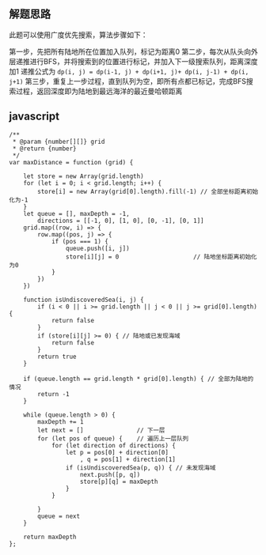 
## 解题思路

此题可以使用广度优先搜索，算法步骤如下：

第一步，先把所有陆地所在位置加入队列，标记为距离0
第二步，每次从队头向外层递推进行BFS，并将搜索到的位置进行标记，并加入下一级搜索队列，距离深度加1
    递推公式为 `dp(i, j) = dp(i-1, j) + dp(i+1, j)+ dp(i, j-1) + dp(i, j+1)`
第三步，重复上一步过程，直到队列为空，即所有点都已标记，完成BFS搜索过程，返回深度即为陆地到最远海洋的最近曼哈顿距离

## javascript

```
/**
 * @param {number[][]} grid
 * @return {number}
 */
var maxDistance = function (grid) {

    let store = new Array(grid.length)
    for (let i = 0; i < grid.length; i++) {
        store[i] = new Array(grid[0].length).fill(-1) // 全部坐标距离初始化为-1
    }
    let queue = [], maxDepth = -1,
        directions = [[-1, 0], [1, 0], [0, -1], [0, 1]]
    grid.map((row, i) => {
        row.map((pos, j) => {
            if (pos === 1) {
                queue.push([i, j])
                store[i][j] = 0                     // 陆地坐标距离初始化为0
            }
        })
    })

    function isUndiscoveredSea(i, j) {
        if (i < 0 || i >= grid.length || j < 0 || j >= grid[0].length) {
            return false
        }
        if (store[i][j] >= 0) { // 陆地或已发现海域
            return false
        }
        return true
    }

    if (queue.length == grid.length * grid[0].length) { // 全部为陆地的情况
        return -1
    }

    while (queue.length > 0) {
        maxDepth += 1
        let next = []               // 下一层
        for (let pos of queue) {    // 遍历上一层队列
            for (let direction of directions) {
                let p = pos[0] + direction[0]
                    , q = pos[1] + direction[1]
                if (isUndiscoveredSea(p, q)) { // 未发现海域
                    next.push([p, q])
                    store[p][q] = maxDepth
                }
            }

        }
        queue = next
    }

    return maxDepth
};

```

